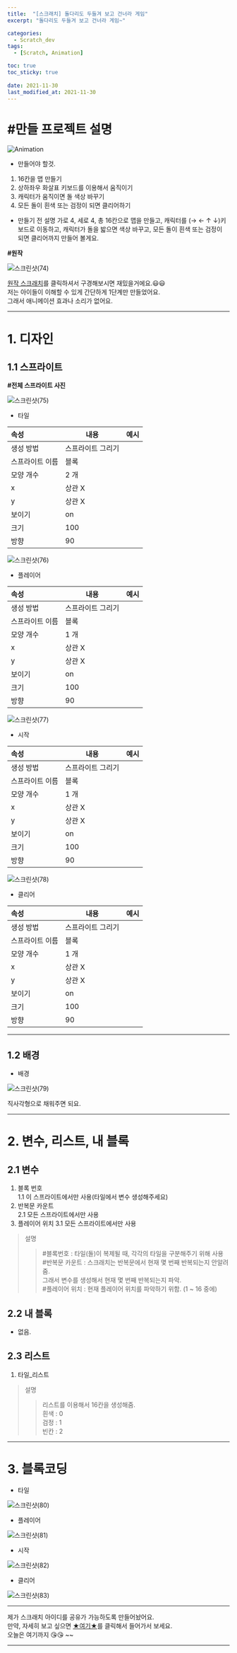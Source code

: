 ```yaml
---
title:  "[스크래치] 돌다리도 두들겨 보고 건너라 게임"
excerpt: "돌다리도 두들겨 보고 건너라 게임~"

categories:
  - Scratch_dev
tags:
  - [Scratch, Animation]

toc: true
toc_sticky: true
 
date: 2021-11-30
last_modified_at: 2021-11-30
---
```


# #만들 프로젝트 설명

![Animation](https://user-images.githubusercontent.com/55564114/144003438-d1f1d427-b1f0-42ba-a7f3-e690ae560519.gif)


- 만들어야 할것.  
1. 16칸을 맵 만들기 
2. 상하좌우 화살표 키보드를 이용해서 움직이기 
3. 캐릭터가 움직이면 돌 색상 바꾸기
4. 모든 돌이 흰색 또는 검정이 되면 클리어하기

- 만들기 전 설명
가로 4, 세로 4, 총 16칸으로 맵을 만들고, 캐릭터를 (→ ← ↑ ↓)키보드로 이동하고, 캐릭터가 돌을 밟으면 색상 바꾸고, 모든 돌이 흰색 또는 검정이 되면 클리어까지 만들어 볼게요.  
  
**#원작**  
  
![스크린샷(74)](https://user-images.githubusercontent.com/55564114/144005485-cb4bd199-71f2-4b46-b867-c96bfa8a48e2.png)  
  
[원작 스크래치](https://scratch.mit.edu/projects/233907041)를 클릭하셔서 구경해보시면 재밌을거에요.😃😃  
저는 아이들이 이해할 수 있게 간단하게 1단계만 만들었어요.  
그래서 애니메이션 효과나 소리가 없어요.

---

# 1. 디자인

## 1.1 스프라이트

**#전체 스프라이트 사진**  

![스크린샷(75)](https://user-images.githubusercontent.com/55564114/144006078-535c74a3-fe8f-44d1-baf3-bc1f4cd898bf.png)  

- 타일  

|속성|내용|예시|
| :--- | --- | :---: |
|생성 방법| 스프라이트 그리기 |  |
|스프라이트 이름 | 블록  |  |
|모양 개수 | 2 개  |  |
| x | 상관 X | |
| y | 상관 X | | 
| 보이기 | on |  |
|크기 | 100 | |
|방향 | 90 |  |  
  
![스크린샷(76)](https://user-images.githubusercontent.com/55564114/144006336-e3b01130-cb10-456f-9713-32c9140b344b.png)  


- 플레이어  

|속성|내용|예시|
| :--- | --- | :---: |
|생성 방법| 스프라이트 그리기 |  |
|스프라이트 이름 | 블록  |  |
|모양 개수 | 1 개  |  |
| x | 상관 X | |
| y | 상관 X | | 
| 보이기 | on |  |
|크기 | 100 | |
|방향 | 90 |  |  
  
![스크린샷(77)](https://user-images.githubusercontent.com/55564114/144006575-431d5b61-72bc-4780-a588-dc54b461de01.png)  


- 시작  

|속성|내용|예시|
| :--- | --- | :---: |
|생성 방법| 스프라이트 그리기 |  |
|스프라이트 이름 | 블록  |  |
|모양 개수 | 1 개  |  |
| x | 상관 X | |
| y | 상관 X | | 
| 보이기 | on |  |
|크기 | 100 | |
|방향 | 90 |  |  
  
![스크린샷(78)](https://user-images.githubusercontent.com/55564114/144006672-ed476dd6-f899-4e4f-8606-e2e34b4857b7.png)  


- 클리어  

|속성|내용|예시|
| :--- | --- | :---: |
|생성 방법| 스프라이트 그리기 |  |
|스프라이트 이름 | 블록  |  |
|모양 개수 | 1 개  |  |
| x | 상관 X | |
| y | 상관 X | | 
| 보이기 | on |  |
|크기 | 100 | |
|방향 | 90 |  |  


---

## 1.2 배경

- 배경  

![스크린샷(79)](https://user-images.githubusercontent.com/55564114/144007172-37103c8d-d6f5-4b69-8e24-69e5878cf1ea.png)  
  
  직사각형으로 채워주면 되요. 


---

# 2. 변수, 리스트, 내 블록

## 2.1 변수  

1. 블록 번호  
1.1 이 스프라이트에서만 사용(타일에서 변수 생성해주세요)  
2. 반복문 카운트  
2.1 모든 스프라이트에서만 사용  
3. 플레이어 위치
3.1 모든 스프라이트에서만 사용

> 설명
>> #블록번호 : 타일(돌)이 복제될 때, 각각의 타일을 구분해주기 위해 사용  
>> #반복문 카운트 : 스크래치는 반복문에서 현재 몇 번째 반복되는지 안알려줌.  
>> 그래서 변수를 생성해서 현재 몇 번째 반복되는지 파악.  
>> #플레이어 위치 : 현재 플레이어 위치를 파악하기 위함. (1 ~ 16 중에)
  

## 2.2 내 블록 

- 없음. 

## 2.3 리스트

1. 타일_리스트
> 설명 
>> 리스트를 이용해서 16칸을 생성해줌.  
>> 흰색 : 0  
>> 검정 : 1  
>> 빈칸 : 2 

---

# 3. 블록코딩

 - 타일  

![스크린샷(80)](https://user-images.githubusercontent.com/55564114/144008299-fa7a7cba-ebde-412d-a746-60ec447c3e7d.png)  


 - 플레이어  

 ![스크린샷(81)](https://user-images.githubusercontent.com/55564114/144008472-fbe90481-8e4a-41ea-a554-a1eeeafd2f7a.png)  

 - 시작  

 ![스크린샷(82)](https://user-images.githubusercontent.com/55564114/144008629-8c9221e9-4588-40f7-8111-567be590e4af.png)  

 - 클리어  

 ![스크린샷(83)](https://user-images.githubusercontent.com/55564114/144008725-bc8a1e2e-857b-4c68-b02a-2206972c4f9e.png)  

---

제가 스크래치 아이디를 공유가 가능하도록 만들어놨어요.  
만약, 자세히 보고 싶으면 [★여기★](https://scratch.mit.edu/projects/605803823/)를 클릭해서 들어가서 보세요.  
오늘은 여기까지 😘😘 ~~

---

